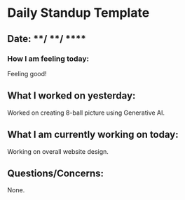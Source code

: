 # Daily Standup Template
## Date: **/ **/ ****
### How I am feeling today:  <br>
Feeling good!
## What I worked on yesterday: <br>
Worked on creating 8-ball picture using Generative AI.
## What I am currently working on today: <br>
Working on overall website design.
## Questions/Concerns: <br>
None.